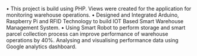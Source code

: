 • This project is build using PHP. Views were created for the application for monitoring warehouse operations. 
• Designed and Integrated Arduino, Raspberry Pi and RFID Technology to build IOT Based Smart Warehouse
  Management System.
• Using Smart Robot to perform storage and smart parcel collection process can improve performance of warehouse
  operations by 40%. Analysing and visualising performance data using Google analytics dashboard.
  
  
